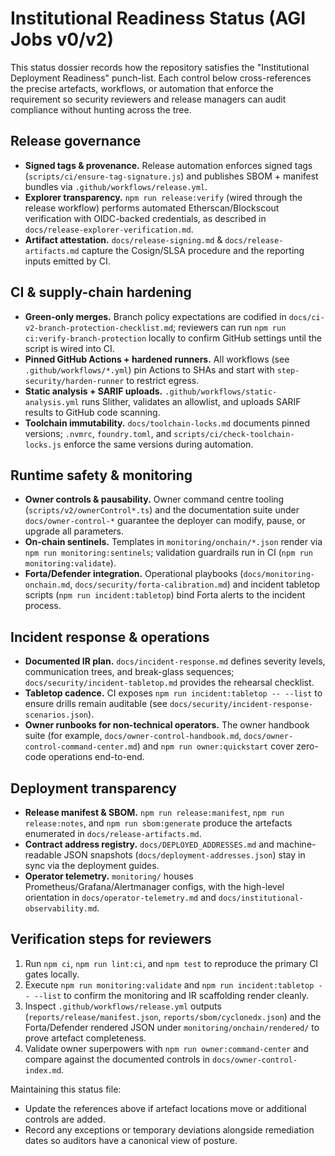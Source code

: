 # Institutional Readiness Status (AGI Jobs v0/v2)

This status dossier records how the repository satisfies the "Institutional Deployment Readiness" punch-list. Each control below cross-references the precise artefacts, workflows, or automation that enforce the requirement so security reviewers and release managers can audit compliance without hunting across the tree.

## Release governance
- **Signed tags & provenance.** Release automation enforces signed tags (`scripts/ci/ensure-tag-signature.js`) and publishes SBOM + manifest bundles via `.github/workflows/release.yml`.
- **Explorer transparency.** `npm run release:verify` (wired through the release workflow) performs automated Etherscan/Blockscout verification with OIDC-backed credentials, as described in `docs/release-explorer-verification.md`.
- **Artifact attestation.** `docs/release-signing.md` & `docs/release-artifacts.md` capture the Cosign/SLSA procedure and the reporting inputs emitted by CI.

## CI & supply-chain hardening
- **Green-only merges.** Branch policy expectations are codified in `docs/ci-v2-branch-protection-checklist.md`; reviewers can run `npm run ci:verify-branch-protection` locally to confirm GitHub settings until the script is wired into CI.
- **Pinned GitHub Actions + hardened runners.** All workflows (see `.github/workflows/*.yml`) pin Actions to SHAs and start with `step-security/harden-runner` to restrict egress.
- **Static analysis + SARIF uploads.** `.github/workflows/static-analysis.yml` runs Slither, validates an allowlist, and uploads SARIF results to GitHub code scanning.
- **Toolchain immutability.** `docs/toolchain-locks.md` documents pinned versions; `.nvmrc`, `foundry.toml`, and `scripts/ci/check-toolchain-locks.js` enforce the same versions during automation.

## Runtime safety & monitoring
- **Owner controls & pausability.** Owner command centre tooling (`scripts/v2/ownerControl*.ts`) and the documentation suite under `docs/owner-control-*` guarantee the deployer can modify, pause, or upgrade all parameters.
- **On-chain sentinels.** Templates in `monitoring/onchain/*.json` render via `npm run monitoring:sentinels`; validation guardrails run in CI (`npm run monitoring:validate`).
- **Forta/Defender integration.** Operational playbooks (`docs/monitoring-onchain.md`, `docs/security/forta-calibration.md`) and incident tabletop scripts (`npm run incident:tabletop`) bind Forta alerts to the incident process.

## Incident response & operations
- **Documented IR plan.** `docs/incident-response.md` defines severity levels, communication trees, and break-glass sequences; `docs/security/incident-tabletop.md` provides the rehearsal checklist.
- **Tabletop cadence.** CI exposes `npm run incident:tabletop -- --list` to ensure drills remain auditable (see `docs/security/incident-response-scenarios.json`).
- **Owner runbooks for non-technical operators.** The owner handbook suite (for example, `docs/owner-control-handbook.md`, `docs/owner-control-command-center.md`) and `npm run owner:quickstart` cover zero-code operations end-to-end.

## Deployment transparency
- **Release manifest & SBOM.** `npm run release:manifest`, `npm run release:notes`, and `npm run sbom:generate` produce the artefacts enumerated in `docs/release-artifacts.md`.
- **Contract address registry.** `docs/DEPLOYED_ADDRESSES.md` and machine-readable JSON snapshots (`docs/deployment-addresses.json`) stay in sync via the deployment guides.
- **Operator telemetry.** `monitoring/` houses Prometheus/Grafana/Alertmanager configs, with the high-level orientation in `docs/operator-telemetry.md` and `docs/institutional-observability.md`.

## Verification steps for reviewers
1. Run `npm ci`, `npm run lint:ci`, and `npm test` to reproduce the primary CI gates locally.
2. Execute `npm run monitoring:validate` and `npm run incident:tabletop -- --list` to confirm the monitoring and IR scaffolding render cleanly.
3. Inspect `.github/workflows/release.yml` outputs (`reports/release/manifest.json`, `reports/sbom/cyclonedx.json`) and the Forta/Defender rendered JSON under `monitoring/onchain/rendered/` to prove artefact completeness.
4. Validate owner superpowers with `npm run owner:command-center` and compare against the documented controls in `docs/owner-control-index.md`.

Maintaining this status file:
- Update the references above if artefact locations move or additional controls are added.
- Record any exceptions or temporary deviations alongside remediation dates so auditors have a canonical view of posture.
